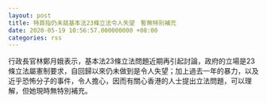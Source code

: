 ```yaml
---
layout: post
title: 特首指仍未就基本法23條立法令人失望　暫無特別補充
date: 2020-05-19 10:56:57.000000000 +08:00
categories: rss
---
```


行政長官林鄭月娥表示，基本法23條立法問題近期再引起討論，政府的立場是23條立法屬憲制要求，自回歸以來仍未做到是令人失望；加上過去一年的暴力，以及近乎恐怖分子的事件，令人擔心，因而有關心香港的人士提出立法問題，可以理解，但她現時無特別補充。
